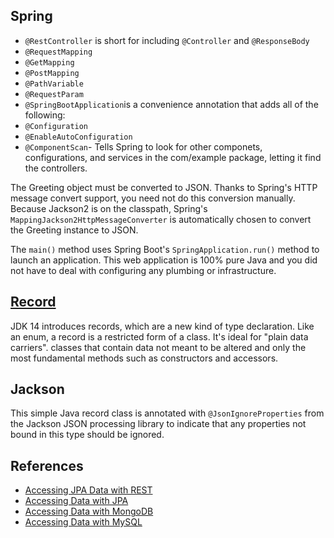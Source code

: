 ## Spring
- `@RestController` is short for including `@Controller` and `@ResponseBody`
- `@RequestMapping`
- `@GetMapping`
- `@PostMapping`
- `@PathVariable`
- `@RequestParam`
- `@SpringBootApplication`is a convenience annotation that adds all of the following:
- `@Configuration`
- `@EnableAutoConfiguration`
- `@ComponentScan`- Tells Spring to look for other componets, configurations, and services in the com/example package, letting it find the controllers.

The Greeting object must be converted to JSON. Thanks to Spring's HTTP message convert support, you need not do this conversion manually. Because Jackson2 is on the classpath, Spring's `MappingJackson2HttpMessageConverter` is automatically chosen to convert the Greeting instance to JSON.

The `main()` method uses Spring Boot's `SpringApplication.run()` method to launch an application. This web application is 100% pure Java and you did not have to deal with configuring any plumbing or infrastructure.

## [Record](https://docs.oracle.com/en/java/javase/14/language/records.html)

JDK 14 introduces records, which are a new kind of type declaration. Like an enum, a record is a restricted form of a class. It's ideal for "plain data carriers". classes that contain data not meant to be altered and only the most fundamental methods such as constructors and accessors.

## Jackson
This simple Java record class is annotated with `@JsonIgnoreProperties` from the Jackson JSON processing library to indicate that any properties not bound in this type should be ignored.

## References
- [Accessing JPA Data with REST](https://spring.io/guides/gs/accessing-data-rest/)
- [Accessing Data with JPA](https://spring.io/guides/gs/accessing-data-jpa/)
- [Accessing Data with MongoDB](https://spring.io/guides/gs/accessing-data-mongodb/)
- [Accessing Data with MySQL](https://spring.io/guides/gs/accessing-data-mysql/)


